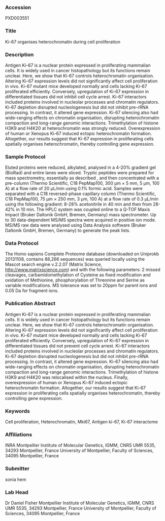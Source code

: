 ### Accession
PXD003551

### Title
Ki-67 organises heterochromatin during cell proliferation

### Description
Antigen Ki-67 is a nuclear protein expressed in proliferating mammalian cells. It is widely used in cancer histopathology but its functions remain unclear. Here, we show that Ki-67 controls heterochromatin organisation. Altering Ki-67 expression levels did not significantly affect cell proliferation in vivo. Ki-67 mutant mice developed normally and cells lacking Ki-67 proliferated efficiently. Conversely, upregulation of Ki-67 expression in differentiated tissues did not inhibit cell cycle arrest. Ki-67 interactors included proteins involved in nucleolar processes and chromatin regulators. Ki-67 depletion disrupted nucleologenesis but did not inhibit pre-rRNA processing. In contrast, it altered gene expression. Ki-67 silencing also had wide-ranging effects on chromatin organisation, disrupting heterochromatin compaction and long-range genomic interactions. Trimethylation of histone H3K9 and H4K20 at heterochromatin was strongly reduced. Overexpression of human or Xenopus Ki-67 induced ectopic heterochromatin formation. Altogether, our results suggest that Ki-67 expression in proliferating cells spatially organises heterochromatin, thereby controlling gene expression.

### Sample Protocol
Eluted proteins were reduced, alkylated, analysed in a 4-20% gradient gel (BioRad) and entire lanes were sliced. Tryptic peptides were prepared for mass spectrometry, essentially as described , and then concentrated with a pre-column (Thermo Scientific, C18 PepMap100, 300 μm × 5 mm, 5 μm, 100 A) at a flow rate of 20 µL/min using 0.1% formic acid. Samples were separated with a C18 reversed-phase capillary column (Thermo Scientific, C18 PepMap100, 75 μm × 250 mm, 3 μm, 100 A) at a flow rate of 0.3 µL/min using the following gradient: 8-28% acetonitrile in 40 min and then from 28-42% in 10 min. The HPLC system was coupled online to a Q-TOF Maxis Impact (Bruker Daltonik GmbH, Bremen, Germany) mass spectrometer. Up to 30 data-dependent MS/MS spectra were acquired in positive ion mode. MS/MS raw data were analysed using Data Analysis software (Bruker Daltonik GmbH, Bremen, Germany) to generate the peak lists.

### Data Protocol
The Homo sapiens Complete Proteome database  (downloaded on Uniprokb 20131108, contains 88,266 sequences) was queried locally using the Mascot search engine v.2.2.07 (Matrix Science, http://www.matrixscience.com) and with the following parameters: 2 missed cleavages, carbamidomethylation of Cysteine as fixed modification and oxidation of Methionine, phosphorylation of Threonine and Serine as variable modifications. MS tolerance was set to 20ppm for parent ions and 0.05 Da for fragment ions.

### Publication Abstract
Antigen Ki-67 is a nuclear protein expressed in proliferating mammalian cells. It is widely used in cancer histopathology but its functions remain unclear. Here, we show that Ki-67 controls heterochromatin organisation. Altering Ki-67 expression levels did not significantly affect cell proliferation in vivo. Ki-67 mutant mice developed normally and cells lacking Ki-67 proliferated efficiently. Conversely, upregulation of Ki-67 expression in differentiated tissues did not prevent cell cycle arrest. Ki-67 interactors included proteins involved in nucleolar processes and chromatin regulators. Ki-67 depletion disrupted nucleologenesis but did not inhibit pre-rRNA processing. In contrast, it altered gene expression. Ki-67 silencing also had wide-ranging effects on chromatin organisation, disrupting heterochromatin compaction and long-range genomic interactions. Trimethylation of histone H3K9 and H4K20 was relocalised within the nucleus. Finally, overexpression of human or Xenopus Ki-67 induced ectopic heterochromatin formation. Altogether, our results suggest that Ki-67 expression in proliferating cells spatially organises heterochromatin, thereby controlling gene expression.

### Keywords
Cell proliferation, Heterochromatin, Mki67, Antigen ki-67, Ki-67 interactome

### Affiliations
INRA
Montpellier Institute of Molecular Genetics, IGMM, CNRS UMR 5535, 34293 Montpellier, France University of Montpellier, Faculty of Sciences, 34095 Montpellier, France

### Submitter
sonia hem

### Lab Head
Dr Daniel Fisher
Montpellier Institute of Molecular Genetics, IGMM, CNRS UMR 5535, 34293 Montpellier, France University of Montpellier, Faculty of Sciences, 34095 Montpellier, France


